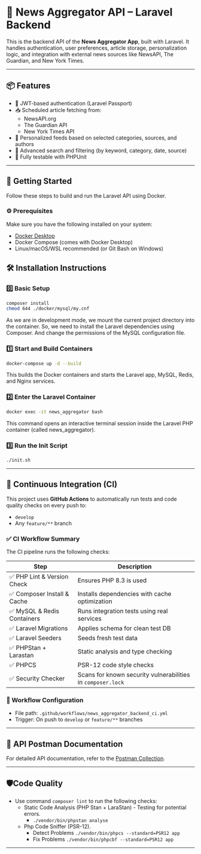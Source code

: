 # 🧠 News Aggregator API – Laravel Backend

This is the backend API of the **News Aggregator App**, built with Laravel. It handles authentication, user preferences, article storage, personalization logic, and integration with external news sources like NewsAPI, The Guardian, and New York Times.

---

## 📦 Features

- 🔐 JWT-based authentication (Laravel Passport)
- 📥 Scheduled article fetching from:
    - NewsAPI.org
    - The Guardian API
    - New York Times API
- 🧠 Personalized feeds based on selected categories, sources, and authors
- 🔎 Advanced search and filtering (by keyword, category, date, source)
- 🧪 Fully testable with PHPUnit

---

## 🚀 Getting Started

Follow these steps to build and run the Laravel API using Docker.

### ⚙️ Prerequisites

Make sure you have the following installed on your system:

- [Docker Desktop](https://www.docker.com/products/docker-desktop/)
- Docker Compose (comes with Docker Desktop)
- Linux/macOS/WSL recommended (or Git Bash on Windows)

## 🛠️ Installation Instructions

### 0️⃣ Basic Setup
```bash
composer install
chmod 644 ./docker/mysql/my.cnf
```
As we are in development mode, we mount the current project directory into the container.
So, we need to install the Laravel dependencies using Composer. And change the permissions of the MySQL configuration file.

### 1️⃣ Start and Build Containers

```bash
docker-compose up -d --build
```
This builds the Docker containers and starts the Laravel app, MySQL, Redis, and Nginx services.

### 2️⃣ Enter the Laravel Container
```bash
docker exec -it news_aggregator bash
```
This command opens an interactive terminal session inside the Laravel PHP container (called news_aggregator).

### 3️⃣ Run the Init Script
```bash
./init.sh
```

---

## 🧪 Continuous Integration (CI)

This project uses **GitHub Actions** to automatically run tests and code quality checks on every push to:

- `develop`
- Any `feature/**` branch

### ✅ CI Workflow Summary

The CI pipeline runs the following checks:

| Step                       | Description                                                 |
|----------------------------|-------------------------------------------------------------|
| ✅ PHP Lint & Version Check | Ensures PHP 8.3 is used                                     |
| ✅ Composer Install & Cache | Installs dependencies with cache optimization               |
| ✅ MySQL & Redis Containers | Runs integration tests using real services                  |
| ✅ Laravel Migrations       | Applies schema for clean test DB                            |
| ✅ Laravel Seeders          | Seeds fresh test data                                       |
| ✅ PHPStan + Larastan       | Static analysis and type checking                           |
| ✅ PHPCS                    | PSR-12 code style checks                                    |
| ✅ Security Checker         | Scans for known security vulnerabilities in `composer.lock` |

### 🧩 Workflow Configuration

- File path: `.github/workflows/news_aggregator_backend_ci.yml`
- Trigger: On push to `develop` or `feature/**` branches

---

## 📝 API Postman Documentation
For detailed API documentation, refer to the [Postman Collection](https://documenter.getpostman.com/view/4735551/2sB34foh8H).

---

## 🛡️Code Quality
- Use command `composer lint` to run the following checks:
  - Static Code Analysis (PHP Stan + LaraStan) - Testing for potential errors.
      - `./vendor/bin/phpstan analyse`
  - Php Code Sniffer (PSR-12).
      - Detect Problems `./vendor/bin/phpcs --standard=PSR12 app`
      - Fix Problems `./vendor/bin/phpcbf --standard=PSR12 app`

---
